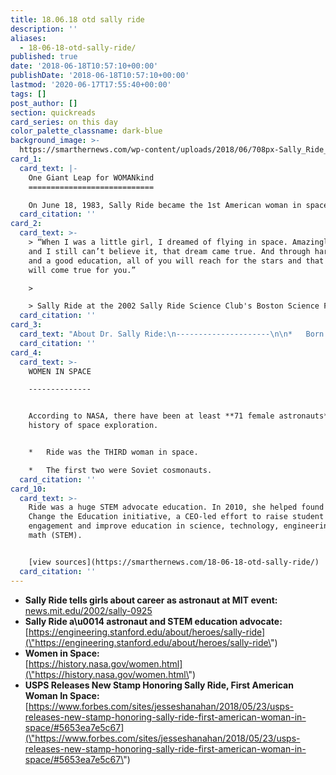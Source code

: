 ```yaml
---
title: 18.06.18 otd sally ride
description: ''
aliases:
  - 18-06-18-otd-sally-ride/
published: true
date: '2018-06-18T10:57:10+00:00'
publishDate: '2018-06-18T10:57:10+00:00'
lastmod: '2020-06-17T17:55:40+00:00'
tags: []
post_author: []
section: quickreads
card_series: on this day
color_palette_classname: dark-blue
background_image: >-
  https://smarthernews.com/wp-content/uploads/2018/06/708px-Sally_Ride_in_1984.jpg
card_1:
  card_text: |-
    One Giant Leap for WOMANkind
    ============================

    On June 18, 1983, Sally Ride became the 1st American woman in space.
  card_citation: ''
card_2:
  card_text: >-
    > “When I was a little girl, I dreamed of flying in space. Amazingly enough,
    and I still can’t believe it, that dream came true. And through hard work
    and a good education, all of you will reach for the stars and that dream
    will come true for you.”

    > 

    > Sally Ride at the 2002 Sally Ride Science Club's Boston Science Festival
  card_citation: ''
card_3:
  card_text: "About Dr. Sally Ride:\n---------------------\n\n*   Born in 1951 in Los Angeles.\n*   Earned bachelora\x19s, mastera\x19s & a Ph.D. in physics from Stanford.\n*   Founded the Sally Ride Science Club in 2001 to encourage girls to pursue careers in math & science.\n*   Named into the Astronauts Hall of Fame in 2003 & awarded the Presidential Medal of Freedom in 2013, a year after her death."
  card_citation: ''
card_4:
  card_text: >-
    WOMEN IN SPACE

    --------------


    According to NASA, there have been at least **71 female astronauts** in the
    history of space exploration.


    *   Ride was the THIRD woman in space.

    *   The first two were Soviet cosmonauts.
  card_citation: ''
card_10:
  card_text: >-
    Ride was a huge STEM advocate education. In 2010, she helped found the
    Change the Education initiative, a CEO-led effort to raise student
    engagement and improve education in science, technology, engineering, and
    math (STEM).


    [view sources](https://smarthernews.com/18-06-18-otd-sally-ride/)
  card_citation: ''
---
```

*   **Sally Ride tells girls about career as astronaut at MIT event:**  
    [news.mit.edu/2002/sally-0925](\"http://news.mit.edu/2002/sally-0925\")
*   **Sally Ride a\\u0014 astronaut and STEM education advocate:**  
    [https://engineering.stanford.edu/about/heroes/sally-ride](\"https://engineering.stanford.edu/about/heroes/sally-ride\")
*   **Women in Space:**  
    [https://history.nasa.gov/women.html](\"https://history.nasa.gov/women.html\")
*   **USPS Releases New Stamp Honoring Sally Ride, First American Woman In Space:**  
    [https://www.forbes.com/sites/jesseshanahan/2018/05/23/usps-releases-new-stamp-honoring-sally-ride-first-american-woman-in-space/#5653ea7e5c67](\"https://www.forbes.com/sites/jesseshanahan/2018/05/23/usps-releases-new-stamp-honoring-sally-ride-first-american-woman-in-space/#5653ea7e5c67\")